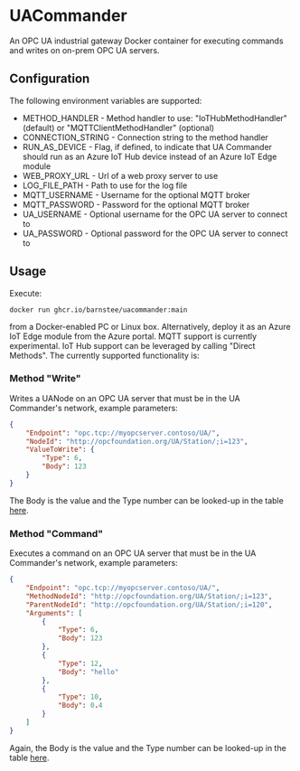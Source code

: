 # UACommander
An OPC UA industrial gateway Docker container for executing commands and writes on on-prem OPC UA servers.

## Configuration
The following environment variables are supported:
* METHOD_HANDLER - Method handler to use: "IoTHubMethodHandler" (default) or "MQTTClientMethodHandler" (optional)
* CONNECTION_STRING - Connection string to the method handler
* RUN_AS_DEVICE - Flag, if defined, to indicate that UA Commander should run as an Azure IoT Hub device instead of an Azure IoT Edge module
* WEB_PROXY_URL - Url of a web proxy server to use
* LOG_FILE_PATH - Path to use for the log file
* MQTT_USERNAME - Username for the optional MQTT broker
* MQTT_PASSWORD - Password for the optional MQTT broker
* UA_USERNAME - Optional username for the OPC UA server to connect to
* UA_PASSWORD - Optional password for the OPC UA server to connect to

## Usage
Execute:
```
docker run ghcr.io/barnstee/uacommander:main
```
from a Docker-enabled PC or Linux box.
Alternatively, deploy it as an Azure IoT Edge module from the Azure portal.
MQTT support is currently experimental. IoT Hub support can be leveraged by calling "Direct Methods". The currently supported functionality is:

### Method "Write"
Writes a UANode on an OPC UA server that must be in the UA Commander's network, example parameters:
```json
{
    "Endpoint": "opc.tcp://myopcserver.contoso/UA/",
    "NodeId": "http://opcfoundation.org/UA/Station/;i=123",
    "ValueToWrite": {
        "Type": 6,
        "Body": 123
    }
}
```
The Body is the value and the Type number can be looked-up in the table [here](https://reference.opcfoundation.org/v104/Core/docs/Part6/5.1.2/).

### Method "Command"
Executes a command on an OPC UA server that must be in the UA Commander's network, example parameters:
```json
{
    "Endpoint": "opc.tcp://myopcserver.contoso/UA/",
    "MethodNodeId": "http://opcfoundation.org/UA/Station/;i=123",
    "ParentNodeId": "http://opcfoundation.org/UA/Station/;i=120",
    "Arguments": [
        {
            "Type": 6,
            "Body": 123
        },
        {
            "Type": 12,
            "Body": "hello"
        },
        {
            "Type": 10,
            "Body": 0.4
        }
    ]
}
```
Again, the Body is the value and the Type number can be looked-up in the table [here](https://reference.opcfoundation.org/v104/Core/docs/Part6/5.1.2/).
